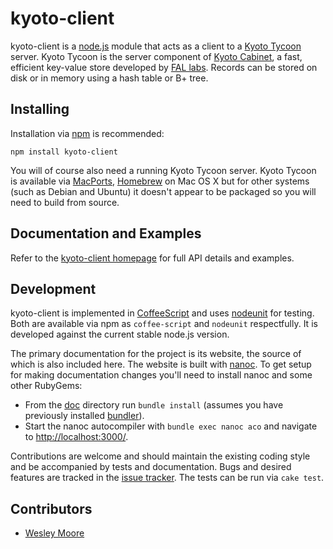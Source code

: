 kyoto-client
============

kyoto-client is a [node.js][node] module that acts as a client to a [Kyoto
Tycoon][kyoto] server. Kyoto Tycoon is the server component of [Kyoto
Cabinet][cabinet], a fast, efficient key-value store developed by [FAL
labs][fallabs]. Records can be stored on disk or in memory using a hash table
or B+ tree.

[node]: http://nodejs.org/
[kyoto]: http://fallabs.com/kyototycoon/
[cabinet]: http://fallabs.com/kyotocabinet/
[fallabs]: http://fallabs.com/

Installing
----------

Installation via [npm] is recommended:

    npm install kyoto-client

[npm]: http://npmjs.org/

You will of course also need a running Kyoto Tycoon server. Kyoto Tycoon is
available via [MacPorts], [Homebrew] on Mac OS X but for other systems (such
as Debian and Ubuntu) it doesn't appear to be packaged so you will need to
build from source.

[MacPorts]: http://www.macports.org/ports.php?by=name&substr=kyototycoon
[Homebrew]: https://github.com/mxcl/homebrew/blob/master/Library/Formula/kyoto-tycoon.rb

Documentation and Examples
--------------------------

Refer to the [kyoto-client homepage][home] for full API details and examples.

[home]: http://kyoto-client.org/

Development
-----------

kyoto-client is implemented in [CoffeeScript][coffee] and uses [nodeunit] for
testing. Both are available via npm as `coffee-script` and `nodeunit`
respectfully. It is developed against the current stable node.js version.

The primary documentation for the project is its website, the source of which
is also included here. The website is built with [nanoc]. To get setup for
making documentation changes you'll need to install nanoc and some other
RubyGems:

* From the [doc] directory run `bundle install` (assumes you have previously
  installed [bundler]).
* Start the nanoc autocompiler with `bundle exec nanoc aco` and navigate to
  [http://localhost:3000/](http://localhost:3000/).

[nanoc]: http://nanoc.stoneship.org/
[bundler]: http://gembundler.com/
[doc]: https://github.com/wezm/kyoto-client/tree/master/doc

Contributions are welcome and should maintain the existing coding style and be
accompanied by tests and documentation. Bugs and desired features are tracked
in the [issue tracker][issues]. The tests can be run via `cake test`.

[coffee]: http://jashkenas.github.com/coffee-script/
[nodeunit]: https://github.com/caolan/nodeunit
[issues]: https://github.com/wezm/kyoto-client/issues

Contributors
------------

* [Wesley Moore](https://github.com/wezm)
